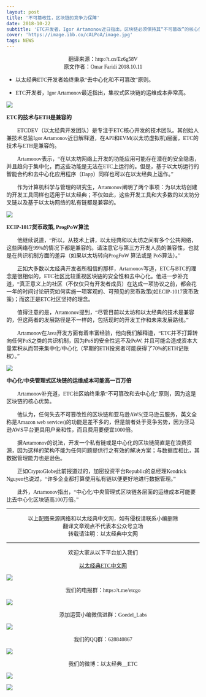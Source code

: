 ```yaml
---
layout: post
title: '不可篡改性，区块链的竞争力保障'
date: 2018-10-22
subtitle: 'ETC开发者，Igor Artamonov近日指出，区块链必须保持其“不可篡改”的核心优势才可保持竞争力，而中心化区块链的运营和维护成本会非常高。'
cover: 'https://image.ibb.co/cALPoA/image.jpg'
tags: NEWS
---
```



<center><font face="微软雅黑">翻译来源：http://t.cn/Ez6g58V</font></center>
<center><font face="微软雅黑">原文作者：Omar Faridi 2018.10.11</font></center>


- <font face="微软雅黑">以太经典ETC开发者始终秉承“去中心化和不可篡改”原则。</font>


- <font face="微软雅黑">ETC开发者，Igor Artamonov最近指出，集权式区块链的运维成本非常高。</font>

![](https://image.ibb.co/j2zQTA/ETH-ETC.jpg)

**<font face="微软雅黑">ETC的技术与ETH是兼容的</font>**

&emsp;&emsp;<font face="微软雅黑">ETCDEV（以太经典开发团队）是专注于ETC核心开发的技术团队。其创始人兼技术总监Igor Artamonov近日解释道，在API和EVM(以太坊虚拟机)层面，ETC的技术与ETH是兼容的。</font>

&emsp;&emsp;<font face="微软雅黑">Artamonov表示，“在以太坊网络上开发的功能应用可能存在潜在的安全隐患，并且趋向于集中化，而这些功能是无法在ETC上运行的。但是，基于以太坊运行的智能合约和去中心化应用程序（Dapp）同样也可以在以太经典上运作。”</font>

&emsp;&emsp;<font face="微软雅黑">作为计算机科学与管理的研究生，Artamonov阐明了两个事项：为以太坊创建的开发工具同样也适用于以太经典；不仅如此，这些开发工具和大多数的以太坊分叉链以及基于以太坊网络的私有链都是兼容的。</font>

![](https://image.ibb.co/cgPEMV/ECIP-1017.png)

**<font face="微软雅黑">ECIP-1017货币政策, ProgPoW算法</font>**

&emsp;&emsp;<font face="微软雅黑">他继续说道，“所以，从技术上讲，以太经典和以太坊之间有多个公共网络，这些网络在99%的情况下都是兼容的。请注意它与第三方开发人员的兼容性，也就是在共识机制方面的差异（如果以太坊转向ProgPoW 算法或是 PoS算法）。”</font>

&emsp;&emsp;<font face="微软雅黑">正如大多数以太经典开发者所相信的那样，Artamonov写道，ETC与BTC的理念是很相似的，ETC社区比较重视区块链的安全性和去中心化。他进一步补充道，“真正意义上的社区（不仅仅只有开发者成员）在达成一项协议之前，都会花一年的时间讨论研究如何实施一项客观的、可预见的货币政策(如ECIP-1017货币政策)；而这正是ETC社区坚持的理念。</font>

&emsp;&emsp;<font face="微软雅黑">值得注意的是，Artamonov提到，“尽管目前以太坊和以太经典的技术是兼容的，但这两者的发展路径是不一样的，包括现时的开发工作和未来发展路线。”</font>

&emsp;&emsp;<font face="微软雅黑">Artamonov在Java开发方面有着丰富经验，他向我们解释道，“ETC并不打算转向任何PoS之类的共识机制，因为PoS的安全性远不及PoW, 并且可能会造成资本大量累积从而带来集中化/中心化（早期的ETH投资者可能获得了70%的ETH记账权）。”</font>

![](https://image.ibb.co/dkfX8A/image.png)

**<font face="微软雅黑">中心化/中央管理式区块链的运维成本可能高一百万倍</font>**

&emsp;&emsp;<font face="微软雅黑">Artamonov补充道，ETC社区始终秉承“不可篡改和去中心化”原则，因为这是区块链的核心优势。</font>

&emsp;&emsp;<font face="微软雅黑">他认为，任何失去不可篡改性的区块链和亚马逊AWS(亚马逊云服务，英文全称是Amazon web services)的功能是差不多的，但是前者处于竞争劣势，因为亚马逊AWS平台更具用户亲和性，而且费用要便宜1000倍。</font>

&emsp;&emsp;<font face="微软雅黑">据Artamonov的说法，开发一个私有链或是中心化的区块链简直是在浪费资源，因为这样的架构不能为任何问题提供行之有效的解决方案；与数据库相比，其数据管理能力也是逊色。</font>

&emsp;&emsp;<font face="微软雅黑">正如CryptoGlobe此前报道过的，加密投资平台Republic的总经理Kendrick Nguyen也说过，“许多企业都打算使用私有链以便更好地进行数据管理。”</font>

&emsp;&emsp;<font face="微软雅黑">此外，Artamonov指出，“中心化/中央管理式区块链各层面的运维成本可能要比去中心化区块链高100万倍。”</font>


---

<center><font face="微软雅黑">以上配图来源网络和以太经典中文网，如有侵权请联系小编删除</font></center>

<center><font face="微软雅黑">翻译文章观点不代表本公众号立场</font></center>

<center><font face="微软雅黑">转载请注明：以太经典中文网</font></center>

---

<center><font face="微软雅黑">欢迎大家从以下平台加入我们</font></center>

[<center><font face="微软雅黑">以太经典ETC中文网</font></center>](http://Ethereumclassic.cn)

![](https://image.ibb.co/c776GV/image.jpg)
<center><font face="微软雅黑">我们的电报群：https://t.me/etcgo</font></center>

![](https://image.ibb.co/dVXFbV/G.jpg)
<center><font face="微软雅黑">添加运营小编微信进群：Goedel_Labs</font></center>

![](https://image.ibb.co/c3GcOA/ETC-QQ3.jpg)
<center><font face="微软雅黑">我们的QQ群：628840867</font></center>

![](https://image.ibb.co/egBcOA/weibo.jpg)
<center><font face="微软雅黑">我们的微博：以太经典＿ETC</font></center>

![](https://image.ibb.co/hfrB8p/goedel.jpg)

![](https://image.ibb.co/d4ZW8p/goedellabs.jpg)
